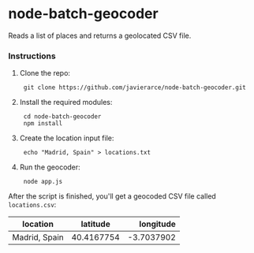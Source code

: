 node-batch-geocoder
===================

Reads a list of places and returns a geolocated CSV file.

### Instructions

1. Clone the repo:
   
        git clone https://github.com/javierarce/node-batch-geocoder.git

2. Install the required modules:

        cd node-batch-geocoder
        npm install

3. Create the location input file:

        echo "Madrid, Spain" > locations.txt
        
4. Run the geocoder:

        node app.js
      
After the script is finished, you'll get a geocoded CSV file called ```locations.csv```:

| location      | latitude      | longitude  |
| ------------- |:-------------:| ----------:|
| Madrid, Spain | 40.4167754    | -3.7037902 |
